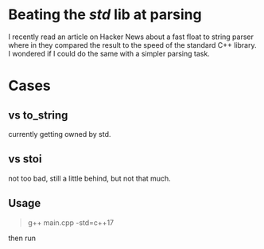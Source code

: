 # Beating the _std_ lib at parsing

I recently read an article on Hacker News about a fast float to string parser where in they compared the result to the
speed of the standard C++ library. I wondered if I could do the same with a simpler parsing task.

# Cases

## vs to_string
currently getting owned by std.

## vs stoi
not too bad, still a little behind, but not that much.


## Usage

>g++ main.cpp -std=c++17

then run
